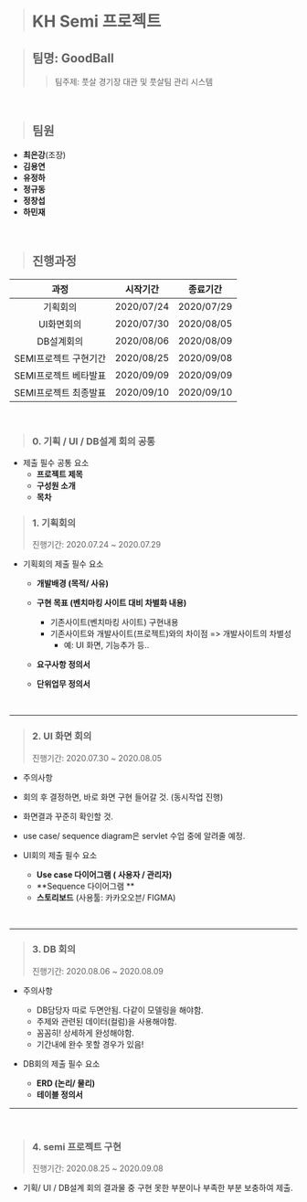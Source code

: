> # KH Semi 프로젝트

> ## 팀명: <b>GoodBall</b>
>> 팀주제: 풋살 경기장 대관 및 풋살팀 관리 시스템
<br>

> ## 팀원
  - <b>최은강</b>(조장)
  - <b>김용연</b>
  - <b>유정하</b>
  - <b>정규동</b>
  - <b>정창섭</b>
  - <b>하민재</b>

<br>

> ## 진행과정

|과정|시작기간|종료기간|
|:--:|:--:|:--:|
|기획회의|2020/07/24|2020/07/29|
|UI화면회의|2020/07/30|2020/08/05|
|DB설계회의|2020/08/06|2020/08/09|
|SEMI프로젝트 구현기간|2020/08/25|2020/09/08|
|SEMI프로젝트 베타발표|2020/09/09|2020/09/09|
|SEMI프로젝트 최종발표|2020/09/10|2020/09/10|

<BR>
  
> ### 0. 기획 / UI / DB설계 회의 공통

- 제출 필수 공통 요소
  - **프로젝트 제목**
  - **구성원 소개**
  - **목차**

> ### 1. 기획회의
> 진행기간: 2020.07.24 ~ 2020.07.29

- 기획회의 제출 필수 요소
  - **개발배경 (목적/ 사유)**
  - **구현 목표 (벤치마킹 사이트 대비 차별화 내용)**
    - 기존사이트(벤치마킹 사이트) 구현내용
    - 기존사이트와 개발사이트(프로젝트)와의 차이점 => 개발사이트의 차별성
      - 예: UI 화면, 기능추가 등..
      
  - **요구사항 정의서**
  - **단위업무 정의서**

<br>

<HR>

> ### 2. UI 화면 회의
> 진행기간: 2020.07.30 ~ 2020.08.05

  - 주의사항
  - 회의 후 결정하면, 바로 화면 구현 들어갈 것. (동시작업 진행)
  - 화면결과 꾸준히 확인할 것.
  - use case/ sequence diagram은 servlet 수업 중에 알려줄 예정.

- UI회의 제출 필수 요소
  - **Use case 다이어그램 ( 사용자 / 관리자)**
  - **Sequence 다이어그램 **
  - **스토리보드** (사용툴: 카카오오븐/ FIGMA)

<BR>

<HR>
  
> ### 3. DB 회의
> 진행기간: 2020.08.06 ~ 2020.08.09

- 주의사항
  - DB담당자 따로 두면안됨. 다같이 모델링을 해야함.
  - 주제와 관련된 데이터(컬럼)을 사용해야함.
  - 꼼꼼히! 상세하게 완성해야함.
  - 기간내에 완수 못할 경우가 있음!

- DB회의 제출 필수 요소
  - **ERD (논리/ 물리)**
  - **테이블 정의서**
  
<HR>

<BR>

> ### 4. semi 프로젝트 구현
> 진행기간: 2020.08.25 ~ 2020.09.08

- 기획/ UI / DB설계 회의 결과물 중 구현 못한 부분이나 부족한 부분 보충하여 제출.
